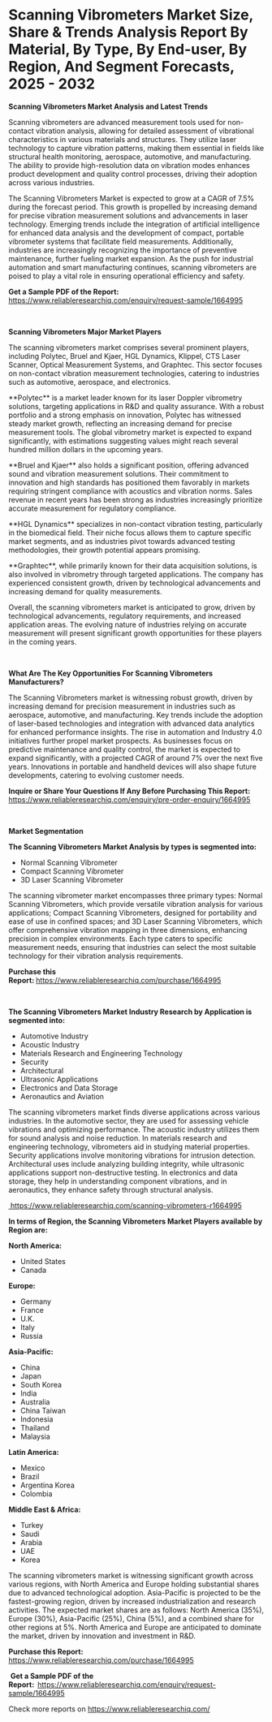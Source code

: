 <p><h1>Scanning Vibrometers Market Size, Share & Trends Analysis Report By Material, By Type, By End-user, By Region, And Segment Forecasts, 2025 - 2032</h1></p><p><strong>Scanning Vibrometers Market Analysis and Latest Trends</strong></p>
<p><p>Scanning vibrometers are advanced measurement tools used for non-contact vibration analysis, allowing for detailed assessment of vibrational characteristics in various materials and structures. They utilize laser technology to capture vibration patterns, making them essential in fields like structural health monitoring, aerospace, automotive, and manufacturing. The ability to provide high-resolution data on vibration modes enhances product development and quality control processes, driving their adoption across various industries.</p><p>The Scanning Vibrometers Market is expected to grow at a CAGR of 7.5% during the forecast period. This growth is propelled by increasing demand for precise vibration measurement solutions and advancements in laser technology. Emerging trends include the integration of artificial intelligence for enhanced data analysis and the development of compact, portable vibrometer systems that facilitate field measurements. Additionally, industries are increasingly recognizing the importance of preventive maintenance, further fueling market expansion. As the push for industrial automation and smart manufacturing continues, scanning vibrometers are poised to play a vital role in ensuring operational efficiency and safety. </p></p>
<p><strong>Get a Sample PDF of the Report:&nbsp;</strong> <a href="https://www.reliableresearchiq.com/enquiry/request-sample/1664995?utm_campaign=2758&utm_medium=2&utm_source=Github&utm_content=ia&utm_term=23032025&utm_id=scanning-vibrometers">https://www.reliableresearchiq.com/enquiry/request-sample/1664995</a></p>
<p>&nbsp;</p>
<p><strong>Scanning Vibrometers Major Market Players</strong></p>
<p><p>The scanning vibrometers market comprises several prominent players, including Polytec, Bruel and Kjaer, HGL Dynamics, Klippel, CTS Laser Scanner, Optical Measurement Systems, and Graphtec. This sector focuses on non-contact vibration measurement technologies, catering to industries such as automotive, aerospace, and electronics.</p><p>**Polytec** is a market leader known for its laser Doppler vibrometry solutions, targeting applications in R&D and quality assurance. With a robust portfolio and a strong emphasis on innovation, Polytec has witnessed steady market growth, reflecting an increasing demand for precise measurement tools. The global vibrometry market is expected to expand significantly, with estimations suggesting values might reach several hundred million dollars in the upcoming years.</p><p>**Bruel and Kjaer** also holds a significant position, offering advanced sound and vibration measurement solutions. Their commitment to innovation and high standards has positioned them favorably in markets requiring stringent compliance with acoustics and vibration norms. Sales revenue in recent years has been strong as industries increasingly prioritize accurate measurement for regulatory compliance.</p><p>**HGL Dynamics** specializes in non-contact vibration testing, particularly in the biomedical field. Their niche focus allows them to capture specific market segments, and as industries pivot towards advanced testing methodologies, their growth potential appears promising.</p><p>**Graphtec**, while primarily known for their data acquisition solutions, is also involved in vibrometry through targeted applications. The company has experienced consistent growth, driven by technological advancements and increasing demand for quality measurements.</p><p>Overall, the scanning vibrometers market is anticipated to grow, driven by technological advancements, regulatory requirements, and increased application areas. The evolving nature of industries relying on accurate measurement will present significant growth opportunities for these players in the coming years.</p></p>
<p>&nbsp;</p>
<p><strong>What Are The Key Opportunities For Scanning Vibrometers Manufacturers?</strong></p>
<p><p>The Scanning Vibrometers market is witnessing robust growth, driven by increasing demand for precision measurement in industries such as aerospace, automotive, and manufacturing. Key trends include the adoption of laser-based technologies and integration with advanced data analytics for enhanced performance insights. The rise in automation and Industry 4.0 initiatives further propel market prospects. As businesses focus on predictive maintenance and quality control, the market is expected to expand significantly, with a projected CAGR of around 7% over the next five years. Innovations in portable and handheld devices will also shape future developments, catering to evolving customer needs.</p></p>
<p><strong>Inquire or Share Your Questions If Any Before Purchasing This Report:</strong> <a href="https://www.reliableresearchiq.com/enquiry/pre-order-enquiry/1664995?utm_campaign=2758&utm_medium=2&utm_source=Github&utm_content=ia&utm_term=23032025&utm_id=scanning-vibrometers">https://www.reliableresearchiq.com/enquiry/pre-order-enquiry/1664995</a></p>
<p>&nbsp;</p>
<p><strong>Market Segmentation</strong></p>
<p><strong>The Scanning Vibrometers Market Analysis by types is segmented into:</strong></p>
<p><ul><li>Normal Scanning Vibrometer</li><li>Compact Scanning Vibrometer</li><li>3D Laser Scanning Vibrometer</li></ul></p>
<p><p>The scanning vibrometer market encompasses three primary types: Normal Scanning Vibrometers, which provide versatile vibration analysis for various applications; Compact Scanning Vibrometers, designed for portability and ease of use in confined spaces; and 3D Laser Scanning Vibrometers, which offer comprehensive vibration mapping in three dimensions, enhancing precision in complex environments. Each type caters to specific measurement needs, ensuring that industries can select the most suitable technology for their vibration analysis requirements.</p></p>
<p><strong>Purchase this Report:&nbsp;</strong><a href="https://www.reliableresearchiq.com/purchase/1664995?utm_campaign=2758&utm_medium=2&utm_source=Github&utm_content=ia&utm_term=23032025&utm_id=scanning-vibrometers">https://www.reliableresearchiq.com/purchase/1664995</a></p>
<p>&nbsp;</p>
<p><strong>The Scanning Vibrometers Market Industry Research by Application is segmented into:</strong></p>
<p><ul><li>Automotive Industry</li><li>Acoustic Industry</li><li>Materials Research and Engineering Technology</li><li>Security</li><li>Architectural</li><li>Ultrasonic Applications</li><li>Electronics and Data Storage</li><li>Aeronautics and Aviation</li></ul></p>
<p><p>The scanning vibrometers market finds diverse applications across various industries. In the automotive sector, they are used for assessing vehicle vibrations and optimizing performance. The acoustic industry utilizes them for sound analysis and noise reduction. In materials research and engineering technology, vibrometers aid in studying material properties. Security applications involve monitoring vibrations for intrusion detection. Architectural uses include analyzing building integrity, while ultrasonic applications support non-destructive testing. In electronics and data storage, they help in understanding component vibrations, and in aeronautics, they enhance safety through structural analysis.</p></p>
<p><a href="https://www.reliableresearchiq.com/scanning-vibrometers-r1664995?utm_campaign=2758&utm_medium=2&utm_source=Github&utm_content=ia&utm_term=23032025&utm_id=scanning-vibrometers">&nbsp;https://www.reliableresearchiq.com/scanning-vibrometers-r1664995</a></p>
<p><strong>In terms of Region, the Scanning Vibrometers Market Players available by Region are:</strong></p>
<p>
    <p> <strong> North America: </strong>
        <ul>
            <li>United States</li>
            <li>Canada</li>
        </ul>
        </p> 
    <p> <strong> Europe: </strong>
        <ul>
            <li>Germany</li>
            <li>France</li>
            <li>U.K.</li>
            <li>Italy</li>
            <li>Russia</li>
        </ul>
        </p> 
    <p> <strong> Asia-Pacific: </strong>
        <ul>
            <li>China</li>
            <li>Japan</li>
            <li>South Korea</li>
            <li>India</li>
            <li>Australia</li>
            <li>China Taiwan</li>
            <li>Indonesia</li>
            <li>Thailand</li>
            <li>Malaysia</li>
        </ul>
        </p> 
    <p> <strong> Latin America: </strong>
        <ul>
            <li>Mexico</li>
            <li>Brazil</li>
            <li>Argentina Korea</li>
            <li>Colombia</li>
        </ul>
        </p> 
    <p> <strong> Middle East & Africa: </strong>
        <ul>
            <li>Turkey</li>
            <li>Saudi</li>
            <li>Arabia</li>
            <li>UAE</li>
            <li>Korea</li>
        </ul>
    </p>
    </p>
<p><p>The scanning vibrometers market is witnessing significant growth across various regions, with North America and Europe holding substantial shares due to advanced technological adoption. Asia-Pacific is projected to be the fastest-growing region, driven by increased industrialization and research activities. The expected market shares are as follows: North America (35%), Europe (30%), Asia-Pacific (25%), China (5%), and a combined share for other regions at 5%. North America and Europe are anticipated to dominate the market, driven by innovation and investment in R&D.</p></p>
<p><strong>Purchase this Report: </strong><a href="https://www.reliableresearchiq.com/purchase/1664995?utm_campaign=2758&utm_medium=2&utm_source=Github&utm_content=ia&utm_term=23032025&utm_id=scanning-vibrometers">https://www.reliableresearchiq.com/purchase/1664995</a></p>
<p>&nbsp;<strong>Get a Sample PDF of the Report:&nbsp;&nbsp;</strong><a href="https://www.reliableresearchiq.com/enquiry/request-sample/1664995?utm_campaign=2758&utm_medium=2&utm_source=Github&utm_content=ia&utm_term=23032025&utm_id=scanning-vibrometers">https://www.reliableresearchiq.com/enquiry/request-sample/1664995</a></p>
<p><strong></strong></p>
<p>Check more reports on <a href="https://www.reliableresearchiq.com/?utm_campaign=2758&utm_medium=2&utm_source=Github&utm_content=ia&utm_term=23032025&utm_id=scanning-vibrometers">https://www.reliableresearchiq.com/</a></p>